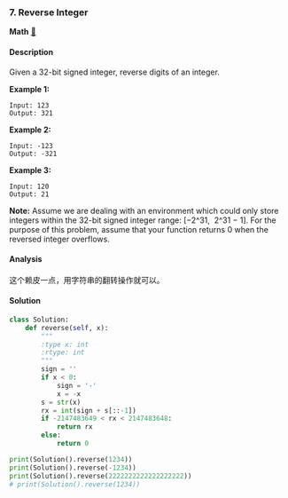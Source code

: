 ### 7. Reverse Integer

**Math**    [💚](https://leetcode.com/problems/reverse-integer)    

#### Description

Given a 32-bit signed integer, reverse digits of an integer.

**Example 1:**

```
Input: 123
Output: 321
```

**Example 2:**

```
Input: -123
Output: -321
```

**Example 3:**

```
Input: 120
Output: 21
```

**Note:**
Assume we are dealing with an environment which could only store integers within the 32-bit signed integer range: [−2^31,  2^31 − 1]. For the purpose of this problem, assume that your function returns 0 when the reversed integer overflows.

#### Analysis

这个赖皮一点，用字符串的翻转操作就可以。

#### Solution

```python
class Solution:
    def reverse(self, x):
        """
        :type x: int
        :rtype: int
        """
        sign = ''
        if x < 0:
            sign = '-'
            x = -x
        s = str(x)
        rx = int(sign + s[::-1])
        if -2147483649 < rx < 2147483648:
            return rx
        else:
            return 0

print(Solution().reverse(1234))
print(Solution().reverse(-1234))
print(Solution().reverse(2222222222222222222))
# print(Solution().reverse(1234))


```
